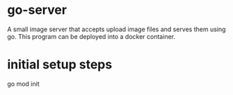 # go-server
A small image server that accepts upload image files and serves them using go. This program can be deployed into a docker container.


# initial setup steps


go mod init